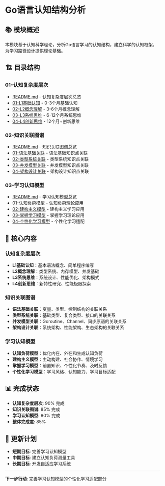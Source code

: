 # Go语言认知结构分析

## 📚 **模块概述**

本模块基于认知科学理论，分析Go语言学习的认知结构，建立科学的认知框架，为学习路径设计提供理论基础。

## 🏗️ **目录结构**

### **01-认知复杂度层次**

- [README.md](01-认知复杂度层次/README.md) - 认知复杂度层次总览
- [01-L1基础认知](01-认知复杂度层次/01-L1基础认知/) - 0-3个月基础认知
- [02-L2概念理解](01-认知复杂度层次/02-L2概念理解/) - 3-6个月概念理解
- [03-L3系统思维](01-认知复杂度层次/03-L3系统思维/) - 6-12个月系统思维
- [04-L4创新思维](01-认知复杂度层次/04-L4创新思维/) - 12个月+创新思维

### **02-知识关联图谱**

- [README.md](02-知识关联图谱/README.md) - 知识关联图谱总览
- [01-语法基础关联](02-知识关联图谱/01-语法基础关联/) - 语法基础知识点关联
- [02-类型系统关联](02-知识关联图谱/02-类型系统关联/) - 类型系统知识点关联
- [03-并发模型关联](02-知识关联图谱/03-并发模型关联/) - 并发模型知识点关联
- [04-架构设计关联](02-知识关联图谱/04-架构设计关联/) - 架构设计知识点关联

### **03-学习认知模型**

- [README.md](03-学习认知模型/README.md) - 学习认知模型总览
- [01-认知负荷模型](03-学习认知模型/01-认知负荷模型/) - 认知负荷理论应用
- [02-建构主义模型](03-学习认知模型/02-建构主义模型/) - 建构主义学习应用
- [03-掌握学习模型](03-学习认知模型/03-掌握学习模型/) - 掌握学习理论应用
- [04-个性化学习模型](03-学习认知模型/04-个性化学习模型/) - 个性化学习适配

## 🎯 **核心内容**

### **认知复杂度层次**

- **L1基础认知**：基本语法概念、简单程序编写
- **L2概念理解**：类型系统、内存模型、并发基础
- **L3系统思维**：系统设计、性能优化、架构模式
- **L4创新思维**：新特性研究、性能极限探索

### **知识关联图谱**

- **语法基础关联**：变量、类型、控制结构的关联关系
- **类型系统关联**：基础类型、复合类型、接口的关联关系
- **并发模型关联**：Goroutine、Channel、同步原语的关联关系
- **架构设计关联**：系统架构、性能架构、生态架构的关联关系

### **学习认知模型**

- **认知负荷模型**：优化内在、外在和生成认知负荷
- **建构主义模型**：主动构建、社会协作、情境学习
- **掌握学习模型**：前置知识、个性化节奏、及时反馈
- **个性化学习模型**：学习风格、认知能力、学习目标适配

## 📊 **完成状态**

- **认知复杂度层次**: 90% 完成
- **知识关联图谱**: 85% 完成
- **学习认知模型**: 80% 完成
- **整体完成度**: 85%

## 🔄 **更新计划**

- **短期目标**: 完善学习认知模型
- **中期目标**: 建立认知负荷测量工具
- **长期目标**: 开发自适应学习系统

---

**下一步行动**: 完善学习认知模型的个性化学习适配部分
